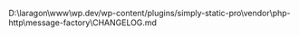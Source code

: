 D:\laragon\www\wp.dev/wp-content/plugins/simply-static-pro\vendor\php-http\message-factory\CHANGELOG.md